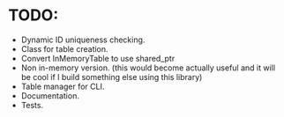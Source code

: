# TODO:
- Dynamic ID uniqueness checking.
- Class for table creation.
- Convert InMemoryTable to use shared_ptr
- Non in-memory version. (this would become actually useful and it will be cool if I build something else using this library)
- Table manager for CLI.
- Documentation.
- Tests.
